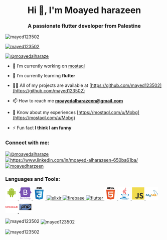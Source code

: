 <h1 align="center">Hi 👋, I'm Moayed harazeen</h1>
<h3 align="center">A passionate flutter developer from Palestine</h3>

<p align="left"> <img src="https://komarev.com/ghpvc/?username=mayed123502&label=Profile%20views&color=0e75b6&style=flat" alt="mayed123502" /> </p>

<p align="left"> <a href="https://github.com/ryo-ma/github-profile-trophy"><img src="https://github-profile-trophy.vercel.app/?username=mayed123502" alt="mayed123502" /></a> </p>

<p align="left"> <a href="https://twitter.com/@moayedalharaze" target="blank"><img src="https://img.shields.io/twitter/follow/@moayedalharaze?logo=twitter&style=for-the-badge" alt="@moayedalharaze" /></a> </p>

- 🔭 I’m currently working on [mostaql](https://mostaql.com/u/Mobg)

- 🌱 I’m currently learning **flutter**

- 👨‍💻 All of my projects are available at [https://github.com/mayed123502](https://github.com/mayed123502)

- 📫 How to reach me **moayedalharazeen@gmail.com**

- 📄 Know about my experiences [https://mostaql.com/u/Mobg](https://mostaql.com/u/Mobg)

- ⚡ Fun fact **I think I am funny**

<h3 align="left">Connect with me:</h3>
<p align="left">
<a href="https://twitter.com/@moayedalharaze" target="blank"><img align="center" src="https://raw.githubusercontent.com/rahuldkjain/github-profile-readme-generator/master/src/images/icons/Social/twitter.svg" alt="@moayedalharaze" height="30" width="40" /></a>
<a href="https://kaggle.com/https://www.linkedin.com/in/moayed-alharazeen-650ba61ba/" target="blank"><img align="center" src="https://raw.githubusercontent.com/rahuldkjain/github-profile-readme-generator/master/src/images/icons/Social/kaggle.svg" alt="https://www.linkedin.com/in/moayed-alharazeen-650ba61ba/" height="30" width="40" /></a>
<a href="https://instagram.com/moayedharzeen" target="blank"><img align="center" src="https://raw.githubusercontent.com/rahuldkjain/github-profile-readme-generator/master/src/images/icons/Social/instagram.svg" alt="moayedharzeen" height="30" width="40" /></a>
</p>

<h3 align="left">Languages and Tools:</h3>
<p align="left"> <a href="https://developer.android.com" target="_blank" rel="noreferrer"> <img src="https://raw.githubusercontent.com/devicons/devicon/master/icons/android/android-original-wordmark.svg" alt="android" width="40" height="40"/> </a> <a href="https://getbootstrap.com" target="_blank" rel="noreferrer"> <img src="https://raw.githubusercontent.com/devicons/devicon/master/icons/bootstrap/bootstrap-plain-wordmark.svg" alt="bootstrap" width="40" height="40"/> </a> <a href="https://www.w3schools.com/css/" target="_blank" rel="noreferrer"> <img src="https://raw.githubusercontent.com/devicons/devicon/master/icons/css3/css3-original-wordmark.svg" alt="css3" width="40" height="40"/> </a> <a href="https://elixir-lang.org" target="_blank" rel="noreferrer"> <img src="https://www.vectorlogo.zone/logos/elixir-lang/elixir-lang-icon.svg" alt="elixir" width="40" height="40"/> </a> <a href="https://firebase.google.com/" target="_blank" rel="noreferrer"> <img src="https://www.vectorlogo.zone/logos/firebase/firebase-icon.svg" alt="firebase" width="40" height="40"/> </a> <a href="https://flutter.dev" target="_blank" rel="noreferrer"> <img src="https://www.vectorlogo.zone/logos/flutterio/flutterio-icon.svg" alt="flutter" width="40" height="40"/> </a> <a href="https://www.w3.org/html/" target="_blank" rel="noreferrer"> <img src="https://raw.githubusercontent.com/devicons/devicon/master/icons/html5/html5-original-wordmark.svg" alt="html5" width="40" height="40"/> </a> <a href="https://www.java.com" target="_blank" rel="noreferrer"> <img src="https://raw.githubusercontent.com/devicons/devicon/master/icons/java/java-original.svg" alt="java" width="40" height="40"/> </a> <a href="https://developer.mozilla.org/en-US/docs/Web/JavaScript" target="_blank" rel="noreferrer"> <img src="https://raw.githubusercontent.com/devicons/devicon/master/icons/javascript/javascript-original.svg" alt="javascript" width="40" height="40"/> </a> <a href="https://www.mysql.com/" target="_blank" rel="noreferrer"> <img src="https://raw.githubusercontent.com/devicons/devicon/master/icons/mysql/mysql-original-wordmark.svg" alt="mysql" width="40" height="40"/> </a> <a href="https://www.oracle.com/" target="_blank" rel="noreferrer"> <img src="https://raw.githubusercontent.com/devicons/devicon/master/icons/oracle/oracle-original.svg" alt="oracle" width="40" height="40"/> </a> <a href="https://www.php.net" target="_blank" rel="noreferrer"> <img src="https://raw.githubusercontent.com/devicons/devicon/master/icons/php/php-original.svg" alt="php" width="40" height="40"/> </a> </p>

<p><img align="left" src="https://github-readme-stats.vercel.app/api/top-langs?username=mayed123502&show_icons=true&locale=en&layout=compact" alt="mayed123502" /></p>

<p>&nbsp;<img align="center" src="https://github-readme-stats.vercel.app/api?username=mayed123502&show_icons=true&locale=en" alt="mayed123502" /></p>

<p><img align="center" src="https://github-readme-streak-stats.herokuapp.com/?user=mayed123502&" alt="mayed123502" /></p>

